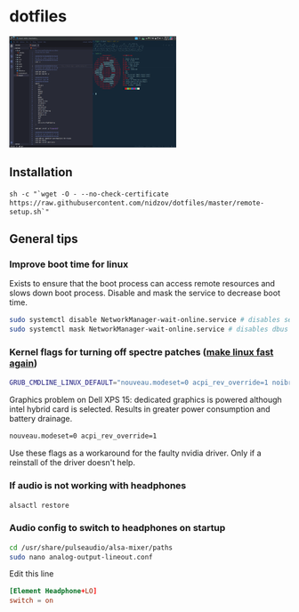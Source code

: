 # dotfiles

<img src="https://github.com/Nidzo-Vidic/dotfiles/blob/master/media/desktop.png" width="300" height="200">

## Installation

```shell
sh -c "`wget -O - --no-check-certificate https://raw.githubusercontent.com/nidzov/dotfiles/master/remote-setup.sh`"
```

## General tips

### Improve boot time for linux

Exists to ensure that the boot process can access remote resources and slows down boot process.
Disable and mask the service to decrease boot time.

```bash
sudo systemctl disable NetworkManager-wait-online.service # disables service on start up
sudo systemctl mask NetworkManager-wait-online.service # disables dbus based invocation
```

### Kernel flags for turning off spectre patches ([make linux fast again](https://make-linux-fast-again.com))

```bash
GRUB_CMDLINE_LINUX_DEFAULT="nouveau.modeset=0 acpi_rev_override=1 noibrs noibpb nopti nospectre_v2 nospectre_v1 l1tf=off nospec_store_bypass_disable no_stf_barrier mds=off tsx=on tsx_async_abort=off mitigations=off"
```
Graphics problem on Dell XPS 15: dedicated graphics is powered although intel hybrid card is selected. Results in greater power consumption and battery drainage.

```bash
nouveau.modeset=0 acpi_rev_override=1
```
Use these flags as a workaround for the faulty nvidia driver. Only if a reinstall of the driver doesn't help.

### If audio is not working with headphones

```bash
alsactl restore
```

### Audio config to switch to headphones on startup

```bash
cd /usr/share/pulseaudio/alsa-mixer/paths
sudo nano analog-output-lineout.conf
```

Edit this line

```.conf
[Element Headphone+LO]
switch = on
```
